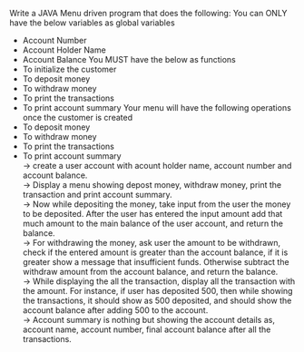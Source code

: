 Write a JAVA Menu driven program that does the following:
You can ONLY have the below variables as global variables
* Account Number
* Account Holder Name
* Account Balance
You MUST have the below as functions
* To initialize the customer
* To deposit money
* To withdraw money
* To print the transactions
* To print account summary
Your menu will have the following operations once the customer is created
* To deposit money
* To withdraw money
* To print the transactions
* To print account summary  
-> create a user account with acount holder name, account number and account balance.  
-> Display a menu showing depost money, withdraw money, print the transaction and print account summary.  
-> Now while depositing the money, take input from the user the money to be deposited. After the user has entered the input amount add that much amount to the main balance of the user account, and return the balance.  
-> For withdrawing the money, ask user the amount to be withdrawn, check if the entered amount is greater than the account balance, if it is greater show a message that insufficient funds. Otherwise subtract the withdraw amount from the account balance, and return the balance.  
-> While displaying the all the transaction, display all the transaction with the amount. For instance, if user has deposited 500, then while showing the transactions, it should show as 500 deposited, and should show the account balance after adding 500 to the account.  
-> Account summary is nothing but showing the account details as, account name, account number, final account balance after all the transactions.
